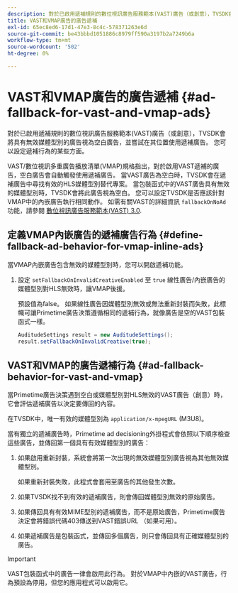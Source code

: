 ```yaml
---
description: 對於已啟用遞補規則的數位視訊廣告服務範本(VAST)廣告（或創意），TVSDK會將具有無效媒體型別的廣告視為空白廣告，並嘗試在其位置使用遞補廣告。 您可以設定遞補行為的某些方面。
title: VAST和VMAP廣告的廣告遞補
exl-id: 65ec8ed6-17d1-47e3-8c4c-578371263e6d
source-git-commit: be43bbbd1051886c8979ff590a3197b2a7249b6a
workflow-type: tm+mt
source-wordcount: '502'
ht-degree: 0%

---
```


# VAST和VMAP廣告的廣告遞補 {#ad-fallback-for-vast-and-vmap-ads}

對於已啟用遞補規則的數位視訊廣告服務範本(VAST)廣告（或創意），TVSDK會將具有無效媒體型別的廣告視為空白廣告，並嘗試在其位置使用遞補廣告。 您可以設定遞補行為的某些方面。

VAST/數位視訊多重廣告播放清單(VMAP)規格指出，對於啟用VAST遞補的廣告，空白廣告會自動觸發使用遞補廣告。 當VAST廣告為空白時，TVSDK會在遞補廣告中尋找有效的HLS媒體型別替代專案。 當包裝函式中的VAST廣告具有無效的媒體型別時，TVSDK會將此廣告視為空白。 您可以設定TVSDK是否應該針對VMAP中的內嵌廣告執行相同動作。 如需有關VAST的詳細資訊 `fallbackOnNoAd` 功能，請參閱 [數位視訊廣告服務範本(VAST) 3.0](https://www.iab.net/guidelines/508676/digitalvideo/vsuite/vast).

## 定義VMAP內嵌廣告的遞補廣告行為 {#define-fallback-ad-behavior-for-vmap-inline-ads}

當VMAP內嵌廣告包含無效的媒體型別時，您可以開啟遞補功能。

1. 設定 `setFallbackOnInvalidCreativeEnabled` 至 `true` 線性廣告/內嵌廣告的媒體型別對HLS無效時，讓VMAP後援。

   預設值為false。 如果線性廣告因媒體型別無效或無法重新封裝而失敗，此標幟可讓Primetime廣告決策遵循相同的遞補行為，就像廣告是空的VAST包裝函式一樣。

   ```java
   AuditudeSettings result = new AuditudeSettings(); 
   result.setFallbackOnInvalidCreative(true);
   ```

## VAST和VMAP的廣告遞補行為 {#ad-fallback-behavior-for-vast-and-vmap}

當Primetime廣告決策遇到空白或媒體型別對HLS無效的VAST廣告（創意）時，它會評估遞補廣告以決定要傳回的內容。

<!--<a id="section_9F60AF00CE9645848EAAF8C06A9E426B"></a>-->

在TVSDK中，唯一有效的媒體型別為 `application/x-mpegURL` (M3U8)。

當有獨立的遞補廣告時，Primetime ad decisioning外掛程式會依照以下順序檢查這些廣告，並傳回第一個具有有效媒體型別的廣告：

1. 如果啟用重新封裝，系統會將第一次出現的無效媒體型別廣告視為其他無效媒體型別。

   如果重新封裝失敗，此程式會套用至廣告的其他發生次數。
1. 如果TVSDK找不到有效的遞補廣告，則會傳回媒體型別無效的原始廣告。
1. 如果傳回具有有效MIME型別的遞補廣告，而不是原始廣告，Primetime廣告決定會將錯誤代碼403傳送到VAST錯誤URL （如果可用）。
1. 如果遞補廣告是包裝函式，並傳回多個廣告，則只會傳回具有正確媒體型別的廣告。

>[!IMPORTANT]
>
>VAST包裝函式中的廣告一律會啟用此行為。 對於VMAP中內嵌的VAST廣告，行為預設為停用，但您的應用程式可以啟用它。
